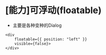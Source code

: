 # [能力]可浮动(floatable)

- 主要是各种变种的Dialog

```
<div 
	floatable={{ position: "left" }} 
	visible={false}>
</div>
```